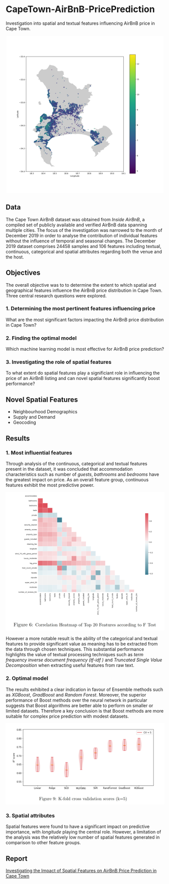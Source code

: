 # CapeTown-AirBnB-PricePrediction
Investigation into spatial and textual features influencing AirBnB price in Cape Town.

<p align="center">
  <img src="Images/price_distribution_no_title.png" alt="Spatial Distribution of AirBnB Prices" width="500"/>
</p>

## Data
The Cape Town AirBnB dataset was obtained from _Inside AirBnB_, a compiled set of publicly available and verified AirBnB data spanning multiple cities. The focus of the investigation was narrowed to the month of December 2019
in order to analyse the contribution of individual features without the influence of temporal and seasonal changes. The December 2019 dataset comprises 24458 samples and 106 features including textual, continuous, categorical and spatial attributes regarding both the venue and the host.


## Objectives
The overall objective was to to determine the extent to which spatial and geographical features influence the AirBnB price distribution in Cape Town. Three central research questions were explored.


### 1. Determining the most pertinent features influencing price
What are the most significant factors impacting the AirBnB price distribution in Cape Town?

### 2. Finding the optimal model
Which machine learning model is most effective for AirBnB price prediction?

### 3. Investigating the role of spatial features
To what extent do spatial features play a significiant role in influencing the price of an AirBnB listing and can novel spatial features significantly boost performance?


## Novel Spatial Features

- Neighbourhood Demographics
- Supply and Demand
- Geocoding

## Results

### 1. Most influential features
Through analysis of the continuous, categorical and textual features present in the dataset, it was concluded that accommodation characteristics such as number of _guests_, _bathrooms_ and _bedrooms_ have the greatest impact on price. As an overall feature group, continuous features exhibit the most predictive power.

<p align="center">
  <img src="Images/feature_heatmap.png" alt="Correlation Heatmap of Top 20 Features according to F Test" width="550"/>
</p>

However a more notable result is the ability of the categorical and textual features to provide significant value as meaning has to be extracted from the data through chosen techniques. This substantial performance highlights the value of textual processing techniques such as _term frequency inverse document
frequency (tf-idf )_ and _Truncated Single Value Decomposition_ when extracting useful features from raw text.

### 2. Optimal model
The results exhibited a clear indication in favour of Ensemble methods such as _XGBoost_, _GradBoost_ and _Random Forest_. Moreover, the superior performance of Boost methods over the neural network in particular suggests that Boost algorithms are better able to perform on smaller or limited datasets. Therefore a key conclusion is that Boost methods are more suitable for complex price prediction with modest datasets.

<p align="center">
  <img src="Images/model_compare.png" alt="K-fold cross validation scores" width="550"/>
</p>

### 3. Spatial attributes
Spatial features were found to have a significant impact on predictive importance, with _longitude_ playing the central role. However, a limitation of the analysis was the relatively low number of spatial features generated in comparison to other feature groups.

## Report
<a href="Report/AirBnB Price Prediction Report.pdf">
Investigating the Impact of Spatial Features on AirBnB Price Prediction in Cape Town

